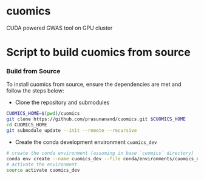 # cuomics
CUDA powered GWAS tool on GPU cluster

# Script to build cuomics from source

### Build from Source

To install cuomics from source, ensure the dependencies are met and follow the steps below:

* Clone the repository and submodules

```sh
CUOMICS_HOME=$(pwd)/cuomics
git clone https://github.com/prasunanand/cuomics.git $CUOMICS_HOME
cd CUOMICS_HOME
git submodule update --init --remote --recursive
```

* Create the conda development environment `cuomics_dev`

```sh
# create the conda environment (assuming in base `cuomics` directory)
conda env create --name cuomics_dev --file conda/environments/cuomics_dev.yml
# activate the environment
source activate cuomics_dev
```
